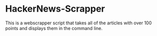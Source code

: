 # HackerNews-Scrapper
This is a webscrapper script that takes all of the articles with over 100 points and displays them in the command line.
